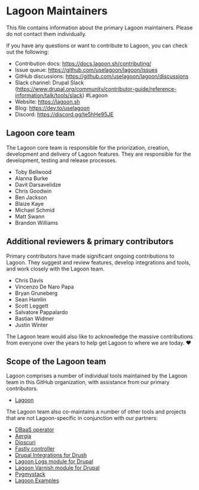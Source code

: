 # Lagoon Maintainers

This file contains information about the primary Lagoon maintainers. Please do not contact them individually.

If you have any questions or want to contribute to Lagoon, you can check out the following:

- Contribution docs: https://docs.lagoon.sh/contributing/
- Issue queue: https://github.com/uselagoon/lagoon/issues
- GitHub discussions: https://github.com/uselagoon/lagoon/discussions
- Slack channel: Drupal Slack (https://www.drupal.org/community/contributor-guide/reference-information/talk/tools/slack) #Lagoon
- Website: https://lagoon.sh
- Blog: https://dev.to/uselagoon
- Discord: https://discord.gg/te5hHe95JE

## Lagoon core team

The Lagoon core team is responsible for the priorization, creation, development and delivery of Lagoon features.
They are responsible for the development, testing and release processes.

- Toby Bellwood
- Alanna Burke
- Davit Darsavelidze
- Chris Goodwin
- Ben Jackson
- Blaize Kaye
- Michael Schmid
- Matt Swann
- Brandon Williams

## Additional reviewers & primary contributors

Primary contributors have made significant ongoing contributions to Lagoon.
They suggest and review features, develop integrations and tools, and work closely with the Lagoon team.

- Chris Davis
- Vincenzo De Naro Papa
- Bryan Gruneberg
- Sean Hamlin
- Scott Leggett
- Salvatore Pappalardo
- Bastian Widmer
- Justin Winter

The Lagoon team would also like to acknowledge the massive contributions from everyone over the years to help get Lagoon to where we are today. ❤️

## Scope of the Lagoon team

Lagoon comprises a number of individual tools maintained by the Lagoon team in this GitHub organization, with assistance from our primary contributors.

- [Lagoon](https://github.com/uselagoon)

The Lagoon team also co-maintains a number of other tools and projects that are not Lagoon-specific in conjunction with our partners:

- [DBaaS operator](https://github.com/amazeeio/dbaas-operator)
- [Aergia](https://github.com/amazeeio/aergia)
- [Dioscuri](https://ggithub.com/amazeeio/dioscuri)
- [Fastly controller](https://github.com/amazeeio/fastly-controller)
- [Drupal Integrations for Drush](https://github.com/amazeeio/drupal-integrations)
- [Lagoon Logs module for Drupal](https://www.drupal.org/project/lagoon_logs)
- [Lagoon Varnish module for Drupal](https://www.drupal.org/project/lagoon_varnish)
- [Pygmystack](https://github.com/pygmystack)
- [Lagoon Examples](https://github.com/lagoon-examples)
